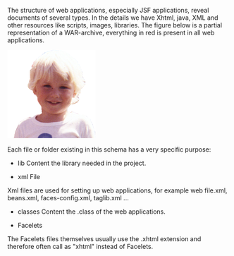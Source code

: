 The structure of web applications, especially JSF applications, reveal documents of several types. In the details we have Xhtml, java, XML and other resources like scripts, images, libraries.
The figure below is a partial representation of a WAR-archive, everything in red is present in all web applications.

![WAR](assets/images/berber.png)

Each file or folder existing in this schema has a very specific purpose: 

 * lib
Content the library needed in the project.

 * xml File 

Xml files are used for setting up web applications, for example web file.xml, beans.xml, faces-config.xml, taglib.xml ...

 * classes 
Content the .class of the web applications.

 * Facelets 

The Facelets files themselves usually use the .xhtml extension and therefore often call as "xhtml" instead of Facelets.
